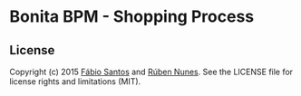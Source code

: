 # Bonita BPM - Shopping Process


## License
Copyright (c) 2015 [Fábio Santos](http://www.fabiosantos.me) and [Rúben Nunes](https://github.com/Jounter). See the LICENSE file for license rights and limitations (MIT).
